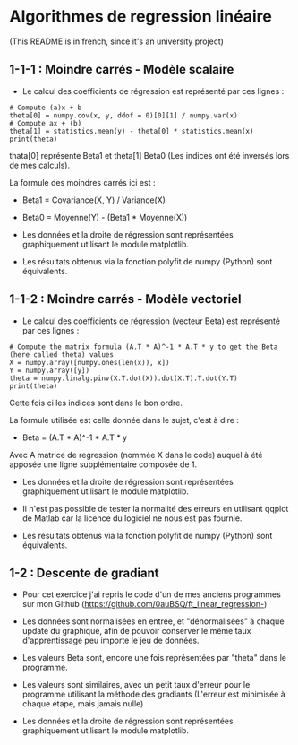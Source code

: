 # Algorithmes de regression linéaire

(This README is in french, since it's an university project)

## 1-1-1 : Moindre carrés - Modèle scalaire

- Le calcul des coefficients de régression est représenté par ces lignes :

```
# Compute (a)x + b
theta[0] = numpy.cov(x, y, ddof = 0)[0][1] / numpy.var(x)
# Compute ax + (b)
theta[1] = statistics.mean(y) - theta[0] * statistics.mean(x)
print(theta)
```

thata[0] représente Beta1 et theta[1] Beta0 (Les indices ont été inversés lors de mes calculs).

La formule des moindres carrés ici est :
- Beta1 = Covariance(X, Y) / Variance(X)
- Beta0 = Moyenne(Y) - (Beta1 * Moyenne(X))

- Les données et la droite de régression sont représentées graphiquement utilisant le module matplotlib.

- Les résultats obtenus via la fonction polyfit de numpy (Python) sont équivalents.

## 1-1-2 : Moindre carrés - Modèle vectoriel

- Le calcul des coefficients de régression (vecteur Beta) est représenté par ces lignes :

```
# Compute the matrix formula (A.T * A)^-1 * A.T * y to get the Beta (here called theta) values
X = numpy.array([numpy.ones(len(x)), x])
Y = numpy.array([y])
theta = numpy.linalg.pinv(X.T.dot(X)).dot(X.T).T.dot(Y.T)
print(theta)
```

Cette fois ci les indices sont dans le bon ordre.

La formule utilisée est celle donnée dans le sujet, c'est à dire :
- Beta = (A.T * A)^-1 * A.T * y

Avec A matrice de regression (nommée X dans le code) auquel à été apposée une ligne supplémentaire composée de 1.

- Les données et la droite de régression sont représentées graphiquement utilisant le module matplotlib.

- Il n'est pas possible de tester la normalité des erreurs en utilisant qqplot de Matlab car la licence du logiciel ne nous est pas fournie.

- Les résultats obtenus via la fonction polyfit de numpy (Python) sont équivalents.

## 1-2 : Descente de gradiant

- Pour cet exercice j'ai repris le code d'un de mes anciens programmes sur mon Github (https://github.com/0auBSQ/ft_linear_regression-)

- Les données sont normalisées en entrée, et "dénormalisées" à chaque update du graphique, afin de pouvoir conserver le même taux d'apprentissage peu importe le jeu de données.

- Les valeurs Beta sont, encore une fois représentées par "theta" dans le programme.

- Les valeurs sont similaires, avec un petit taux d'erreur pour le programme utilisant la méthode des gradiants (L'erreur est minimisée à chaque étape, mais jamais nulle)

- Les données et la droite de régression sont représentées graphiquement utilisant le module matplotlib.